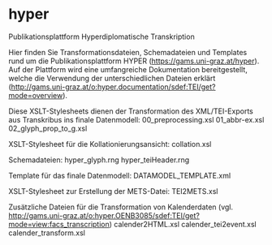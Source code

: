 # hyper
Publikationsplattform Hyperdiplomatische Transkription

Hier finden Sie Transformationsdateien, Schemadateien und Templates rund um die Publikationsplattform HYPER (https://gams.uni-graz.at/hyper). Auf der Plattform wird eine umfangreiche Dokumentation bereitgestellt, welche die Verwendung der unterschiedlichen Dateien erklärt (http://gams.uni-graz.at/o:hyper.documentation/sdef:TEI/get?mode=overview).

Diese XSLT-Stylesheets dienen der Transformation des XML/TEI-Exports aus Transkribus ins finale Datenmodell:
00_preprocessing.xsl
01_abbr-ex.xsl
02_glyph_prop_to_g.xsl

XSLT-Stylesheet für die Kollationierungsansicht:
collation.xsl

Schemadateien:
hyper_glyph.rng
hyper_teiHeader.rng

Template für das finale Datenmodell:
DATAMODEL_TEMPLATE.xml

XSLT-Stylesheet zur Erstellung der METS-Datei:
TEI2METS.xsl 

Zusätzliche Dateien für die Transformation von Kalenderdaten (vgl. http://gams.uni-graz.at/o:hyper.OENB3085/sdef:TEI/get?mode=view:facs_transcription)
calender2HTML.xsl
calender_tei2event.xsl
calender_transform.xsl







